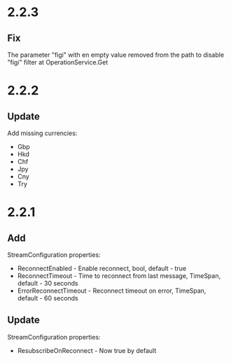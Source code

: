 2.2.3
==========================
Fix
--------------------------
The parameter "figi" with en empty value removed from the path to disable "figi" filter at OperationService.Get


2.2.2
==========================
Update
--------------------------
Add missing currencies:
* Gbp
* Hkd
* Chf
* Jpy
* Cny
* Try


2.2.1
==========================
Add
--------------------------
StreamConfiguration properties:
* ReconnectEnabled - Enable reconnect, bool, default - true
* ReconnectTimeout - Time to reconnect from last message, TimeSpan, default - 30 seconds
* ErrorReconnectTimeout - Reconnect timeout on error,  TimeSpan, default - 60 seconds

Update
--------------------------
StreamConfiguration properties:
* ResubscribeOnReconnect - Now true by default
